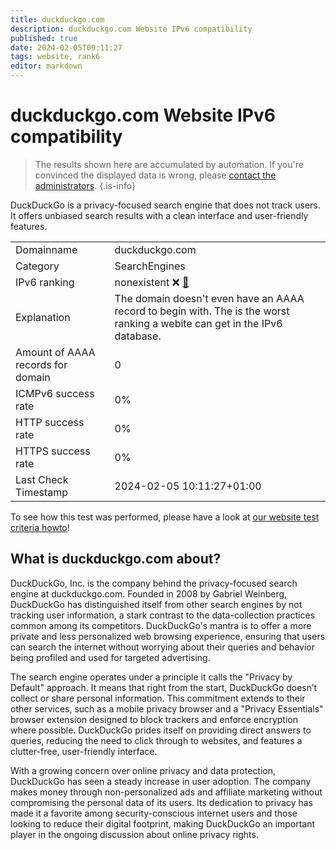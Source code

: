 ```yaml
---
title: duckduckgo.com
description: duckduckgo.com Website IPv6 compatibility
published: true
date: 2024-02-05T09:11:27
tags: website, rank6
editor: markdown
---
```


# duckduckgo.com Website IPv6 compatibility

> The results shown here are accumulated by automation. If you're convinced the displayed data is wrong, please [contact the administrators](/howto/chat). 
{.is-info}

DuckDuckGo is a privacy-focused search engine that does not track users. It offers unbiased search results with a clean interface and user-friendly features.


|   |   |
| - | - |
| Domainname | duckduckgo.com
| Category | SearchEngines |
| IPv6 ranking | nonexistent :x: [🔗](/howto/ranking) |
| Explanation | The domain doesn't even have an AAAA record to begin with. The is the worst ranking a webite can get in the IPv6 database. |
| Amount of AAAA records for domain | 0 |
| ICMPv6 success rate | 0%|
| HTTP success rate | 0% |
| HTTPS success rate | 0% |
| Last Check Timestamp | 2024-02-05 10:11:27+01:00 |

To see how this test was performed, please have a look at [our website test criteria howto](/howto/testcriteria/website)!


## What is duckduckgo.com about?
DuckDuckGo, Inc. is the company behind the privacy-focused search engine at duckduckgo.com. Founded in 2008 by Gabriel Weinberg, DuckDuckGo has distinguished itself from other search engines by not tracking user information, a stark contrast to the data-collection practices common among its competitors. DuckDuckGo's mantra is to offer a more private and less personalized web browsing experience, ensuring that users can search the internet without worrying about their queries and behavior being profiled and used for targeted advertising.

The search engine operates under a principle it calls the "Privacy by Default" approach. It means that right from the start, DuckDuckGo doesn’t collect or share personal information. This commitment extends to their other services, such as a mobile privacy browser and a "Privacy Essentials" browser extension designed to block trackers and enforce encryption where possible. DuckDuckGo prides itself on providing direct answers to queries, reducing the need to click through to websites, and features a clutter-free, user-friendly interface.

With a growing concern over online privacy and data protection, DuckDuckGo has seen a steady increase in user adoption. The company makes money through non-personalized ads and affiliate marketing without compromising the personal data of its users. Its dedication to privacy has made it a favorite among security-conscious internet users and those looking to reduce their digital footprint, making DuckDuckGo an important player in the ongoing discussion about online privacy rights.


